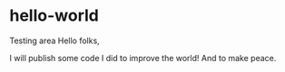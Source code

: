 # hello-world
Testing area
Hello folks,

I will publish some code I did to improve the world! And to make peace. 
